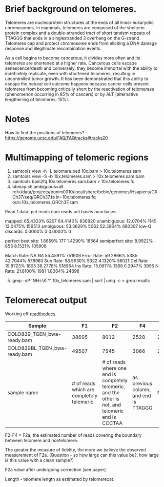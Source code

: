 # Brief background on telomeres.

Telomeres are nucleoprotein structures at the ends of all linear
eukaryotic chromosomes. In mammals, telomeres are composed
of the shelterin protein complex and a double-stranded
tract of short tandem repeats of TTAGGG that ends in a singlestranded
3 overhang on the G-strand. Telomeres cap and
protect chromosome ends from eliciting a DNA damage
response and illegitimate recombination events.

As a cell begins to become cancerous, it divides more often and its telomeres are shortened at a higher rate. Cancerous cells escape senescence/death and conversely, they become immortal with the ability to indefinitely replicate, even with shortened telomeres, resulting in uncontrolled tumor growth. It has been demonstrated that this ability to escape the natural cell outcome happens because cancer cells prevent telomeres from becoming critically short by the reactivation of telomerase (phenomenon occurring in 85% of cancers) or by ALT (alternative lengthening of telomeres; 15%).

# Notes

How to find the positions of telomeres? - https://genome.ucsc.edu/FAQ/FAQtracks#tracks20

# Multimapping of telomeric regions

1. samtools view -h -L telomere.bed 10x.bam > 10x.telomeres.sam
2. samtools view -S -b 10x.telomeres.sam > 10x.telomeres.sam.bam
3. samtools bam2fq 10x.telomeres.sam.bam > 10x.telomeres.fq
4. bbmap.sh ambiguous=all ref=/data/projects/punim0010/local/share/bcbio/genomes/Hsapiens/GRCh37/seq/GRCh37.fa in=10x.telomeres.fq out=10x_telomeres_GRCh37.sam

Read 1 data:            pct reads       num reads       pct bases          num bases

mapped:                  65.4333%            6207        64.4140%             836820
unambiguous:             12.0704%            1145        12.0475%             156513
ambiguous:               53.3629%            5062        52.3664%             680307
low-Q discards:           0.0000%               0         0.0000%                  0

perfect best site:        1.8659%             177         1.4290%              18564
semiperfect site:         8.9922%             853         8.1521%             105906

Match Rate:                   NA               NA        55.4591%             751906
Error Rate:              59.2866%            5385        42.7044%             578980
Sub Rate:                58.5930%            5322         4.1320%              56021
Del Rate:                19.8723%            1805        38.2778%             518964
Ins Rate:                15.0611%            1368         0.2947%               3995
N Rate:                  21.8100%            1981         1.8364%              24898

5. grep -oP 'NH:i:\K.*' 10x_telomeres.sam | sort | uniq -c > grep.results

# Telomerecat output

Working off [readthedocs](http://telomerecat.readthedocs.io/en/latest/understanding_output.html).


Sample|F1|F2|F4|Psi|Insert_mean|Insert_sd|Read_length|Initial_read_length|F2a|F2a_c|Length
------|--|--|--|---|-----------|---------|-----------|-------------------|---|-----|-------
COLO829_TGEN_bwa-ready.bam|38605|8012|2528|2.573|397.0|96.979|112|112|5484|5484|2403.0
COLO829BL_TGEN_bwa-ready.bam|49507|7545|3066|2.9960000000000004|346.0|84.266|112|112|4479|4479|2928.2
sample name | \# of reads which are completely telomeric | \# of reads where one end is completely telomeric, and the other is not, and telomeric end is CCCTAA | as previous column, and end is TTAGGG | Measure of fidelity | Insert size | SD of insert size | | | F2 - F4 

F2-F4 = F2a, the estimated number of reads covering the boundary between telomere and nontelomere.
 
The greater the measure of fidelity, the more we believe the observed measurement of F2a. (Question - so how large can this value be?, how large is this value with a clean sample?)
 
F2a value after undergoing correction (see paper).
 
Length - telomere length as estimated by telomerecat.

